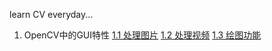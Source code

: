 learn CV everyday...

1. OpenCV中的GUI特性
[1.1 处理图片](https://github.com/jerry729/learnOpenCV/blob/main/GUI%20features/picture.ipynb)
[1.2 处理视频](https://github.com/jerry729/learnOpenCV/blob/main/GUI%20features/video.ipynb)
[1.3 绘图功能](https://github.com/jerry729/learnOpenCV/blob/main/GUI%20features/paint.ipynb)
